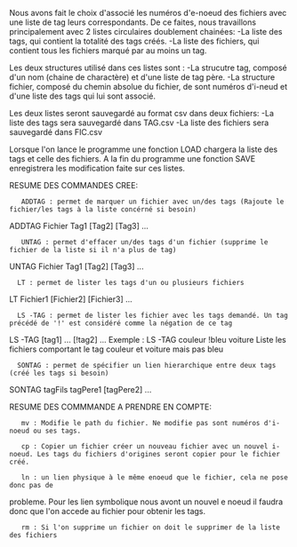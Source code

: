 Nous avons fait le choix d'associé les numéros d'e-noeud des fichiers avec une liste de tag leurs correspondants.
De ce faites, nous travaillons principalement avec 2 listes circulaires doublement chainées:
-La liste des tags, qui contient la totalité des tags créés.
-La liste des fichiers, qui contient tous les fichiers marqué par au moins un tag.

Les deux structures utilisé dans ces listes sont :
-La strucutre tag, composé d'un nom (chaine de charactère) et d'une liste de tag père.
-La structure fichier, composé du chemin absolue du fichier, de sont numéros d'i-neud et d'une liste des tags qui lui sont associé.

Les deux listes seront sauvegardé au format csv dans deux fichiers:
-La liste des tags sera sauvegardé dans TAG.csv
-La liste des fichiers sera sauvegardé dans FIC.csv

Lorsque l'on lance le programme une fonction LOAD chargera la liste des tags et celle des fichiers.
A la fin du programme une fonction SAVE enregistrera les modification faite sur ces listes.


RESUME DES COMMANDES CREE:

       ADDTAG : permet de marquer un fichier avec un/des tags (Rajoute le fichier/les tags à la liste concérné si besoin)
ADDTAG Fichier Tag1 [Tag2] [Tag3] ...

       UNTAG : permet d'effacer un/des tags d'un fichier (supprime le fichier de la liste si il n'a plus de tag)
UNTAG Fichier Tag1 [Tag2] [Tag3] ...

      LT : permet de lister les tags d'un ou plusieurs fichiers
LT Fichier1 [Fichier2] [Fichier3] ...

      LS -TAG : permet de lister les fichier avec les tags demandé. Un tag précédé de '!' est considéré comme la négation de ce tag
LS -TAG [tag1] ... [!tag2] ...
Exemple : LS -TAG couleur !bleu voiture
Liste les fichiers comportant le tag couleur et voiture mais pas bleu

      SONTAG : permet de spécifier un lien hierarchique entre deux tags (créé les tags si besoin)
SONTAG tagFils tagPere1 [tagPere2] ...

RESUME DES COMMMANDE A PRENDRE EN COMPTE:

       mv : Modifie le path du fichier. Ne modifie pas sont numéros d'i-noeud ou ses tags.

       cp : Copier un fichier créer un nouveau fichier avec un nouvel i-noeud. Les tags du fichiers d'origines seront copier pour le fichier créé.

       ln : un lien physique à le même enoeud que le fichier, cela ne pose donc pas de 
probleme.
Pour les lien symbolique nous avont un nouvel e noeud il faudra donc que l'on 
accede au fichier pour obtenir les tags.

       rm : Si l'on supprime un fichier on doit le supprimer de la liste des fichiers